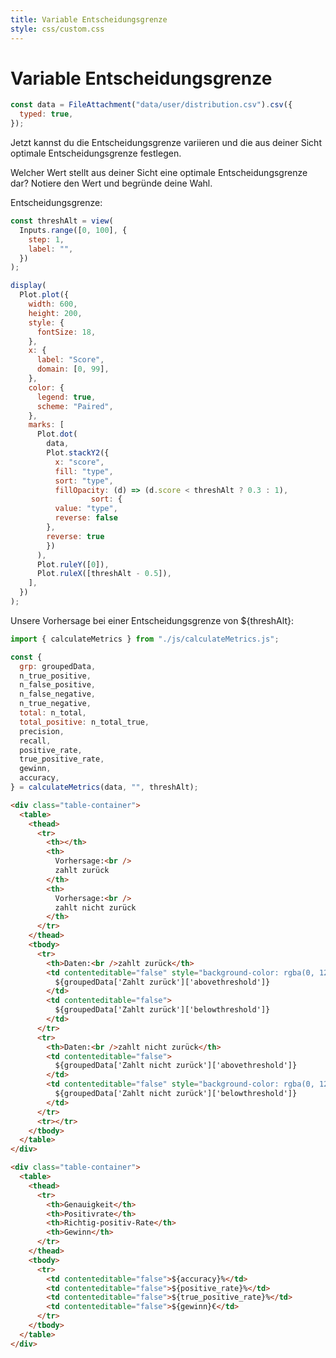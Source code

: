 ```yaml
---
title: Variable Entscheidungsgrenze
style: css/custom.css
---
```


# Variable Entscheidungsgrenze

<!-- Include Font Awesome -->
<link href="https://cdnjs.cloudflare.com/ajax/libs/font-awesome/5.15.4/css/all.min.css" rel="stylesheet">


```js
const data = FileAttachment("data/user/distribution.csv").csv({
  typed: true,
});
```

Jetzt kannst du die Entscheidungsgrenze variieren und die aus deiner Sicht optimale Entscheidungsgrenze festlegen.

<div class="tip" label="Aufgabe">
   <i class="fas fa-pencil-alt"></i>
Welcher Wert stellt aus deiner Sicht eine optimale Entscheidungsgrenze dar? Notiere den Wert und begründe deine Wahl.
</div>

Entscheidungsgrenze:

```js
const threshAlt = view(
  Inputs.range([0, 100], {
    step: 1,
    label: "",
  })
);
```

```js
display(
  Plot.plot({
    width: 600,
    height: 200,
    style: {
      fontSize: 18,
    },
    x: {
      label: "Score",
      domain: [0, 99],
    },
    color: {
      legend: true,
      scheme: "Paired",
    },
    marks: [
      Plot.dot(
        data,
        Plot.stackY2({
          x: "score",
          fill: "type",
          sort: "type",
          fillOpacity: (d) => (d.score < threshAlt ? 0.3 : 1),
                  sort: {
          value: "type", 
          reverse: false 
        },
        reverse: true
        })
      ),
      Plot.ruleY([0]),
      Plot.ruleX([threshAlt - 0.5]),
    ],
  })
);
```

Unsere Vorhersage bei einer Entscheidungsgrenze von ${threshAlt}:

```js
import { calculateMetrics } from "./js/calculateMetrics.js";
```

```js
const {
  grp: groupedData,
  n_true_positive,
  n_false_positive,
  n_false_negative,
  n_true_negative,
  total: n_total,
  total_positive: n_total_true,
  precision,
  recall,
  positive_rate,
  true_positive_rate,
  gewinn,
  accuracy,
} = calculateMetrics(data, "", threshAlt);
```

```html
<div class="table-container">
  <table>
    <thead>
      <tr>
        <th></th>
        <th>
          Vorhersage:<br />
          zahlt zurück
        </th>
        <th>
          Vorhersage:<br />
          zahlt nicht zurück
        </th>
      </tr>
    </thead>
    <tbody>
      <tr>
        <th>Daten:<br />zahlt zurück</th>
        <td contenteditable="false" style="background-color: rgba(0, 128, 0, 0.35); color: black;">
          ${groupedData['Zahlt zurück']['abovethreshold']}
        </td>
        <td contenteditable="false">
          ${groupedData['Zahlt zurück']['belowthreshold']}
        </td>
      </tr>
      <tr>
        <th>Daten:<br />zahlt nicht zurück</th>
        <td contenteditable="false"> 
          ${groupedData['Zahlt nicht zurück']['abovethreshold']}
        </td>
        <td contenteditable="false" style="background-color: rgba(0, 128, 0, 0.35); color: black;">
          ${groupedData['Zahlt nicht zurück']['belowthreshold']}
        </td>
      </tr>
      <tr></tr>
    </tbody>
  </table>
</div>
```



```html
<div class="table-container">
  <table>
    <thead>
      <tr>
        <th>Genauigkeit</th>
        <th>Positivrate</th>
        <th>Richtig-positiv-Rate</th>
        <th>Gewinn</th>
      </tr>
    </thead>
    <tbody>
      <tr>
        <td contenteditable="false">${accuracy}%</td>
        <td contenteditable="false">${positive_rate}%</td>
        <td contenteditable="false">${true_positive_rate}%</td>
        <td contenteditable="false">${gewinn}€</td>
      </tr>
    </tbody>
  </table>
</div>
```
